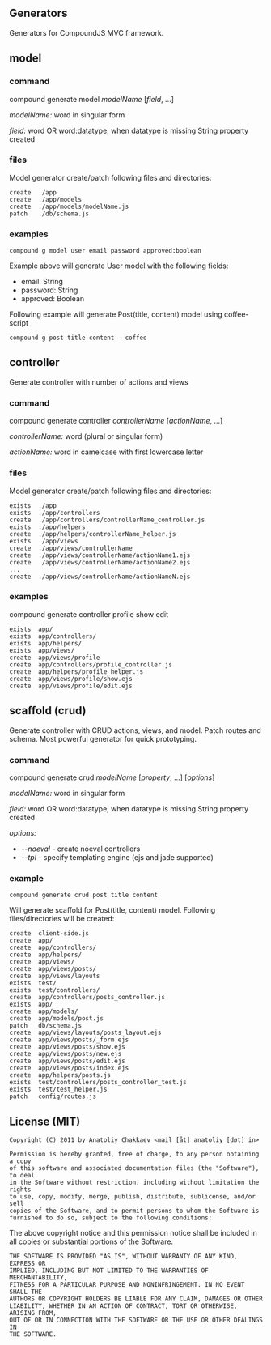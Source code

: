 ## Generators

Generators for CompoundJS MVC framework. 

## model

### command

compound generate model *modelName* \[*field*, ...\]

*modelName:* word in singular form

*field:* word OR word:datatype, when datatype is missing String property created

### files

Model generator create/patch following files and directories:

    create  ./app
    create  ./app/models
    create  ./app/models/modelName.js
    patch   ./db/schema.js

### examples

    compound g model user email password approved:boolean

Example above will generate User model with the following fields:

- email: String
- password: String
- approved: Boolean

Following example will generate Post(title, content) model using coffee-script

    compound g post title content --coffee

## controller

Generate controller with number of actions and views

### command

compound generate controller *controllerName* \[*actionName*, ...\]

*controllerName:* word (plural or singular form)

*actionName:* word in camelcase with first lowercase letter

### files

Model generator create/patch following files and directories:

    exists  ./app
    exists  ./app/controllers
    create  ./app/controllers/controllerName_controller.js
    exists  ./app/helpers
    create  ./app/helpers/controllerName_helper.js
    exists  ./app/views
    create  ./app/views/controllerName
    create  ./app/views/controllerName/actionName1.ejs
    create  ./app/views/controllerName/actionName2.ejs
    ...
    create  ./app/views/controllerName/actionNameN.ejs

### examples

compound generate controller profile show edit

    exists  app/
    exists  app/controllers/
    exists  app/helpers/
    exists  app/views/
    create  app/views/profile
    create  app/controllers/profile_controller.js
    create  app/helpers/profile_helper.js
    create  app/views/profile/show.ejs
    create  app/views/profile/edit.ejs

## scaffold (crud)

Generate controller with CRUD actions, views, and model. Patch routes and
schema. Most powerful generator for quick prototyping.

### command

compound generate crud *modelName* \[*property*, ...\] \[*options*\]

*modelName:* word in singular form

*field:* word OR word:datatype, when datatype is missing String property created

*options:*

- *--noeval* - create noeval controllers
- *--tpl* - specify templating engine (ejs and jade supported)

### example

    compound generate crud post title content

Will generate scaffold for Post(title, content) model. Following
files/directories will be created:

    create  client-side.js
    create  app/
    create  app/controllers/
    create  app/helpers/
    create  app/views/
    create  app/views/posts/
    create  app/views/layouts
    exists  test/
    exists  test/controllers/
    create  app/controllers/posts_controller.js
    exists  app/
    create  app/models/
    create  app/models/post.js
    patch   db/schema.js
    create  app/views/layouts/posts_layout.ejs
    create  app/views/posts/_form.ejs
    create  app/views/posts/show.ejs
    create  app/views/posts/new.ejs
    create  app/views/posts/edit.ejs
    create  app/views/posts/index.ejs
    create  app/helpers/posts.js
    exists  test/controllers/posts_controller_test.js
    exists  test/test_helper.js
    patch   config/routes.js

## License (MIT)

```text
Copyright (C) 2011 by Anatoliy Chakkaev <mail [åt] anatoliy [døt] in>

Permission is hereby granted, free of charge, to any person obtaining a copy
of this software and associated documentation files (the "Software"), to deal
in the Software without restriction, including without limitation the rights
to use, copy, modify, merge, publish, distribute, sublicense, and/or sell
copies of the Software, and to permit persons to whom the Software is
furnished to do so, subject to the following conditions:
```

The above copyright notice and this permission notice shall be included in
all copies or substantial portions of the Software.

```text
THE SOFTWARE IS PROVIDED "AS IS", WITHOUT WARRANTY OF ANY KIND, EXPRESS OR
IMPLIED, INCLUDING BUT NOT LIMITED TO THE WARRANTIES OF MERCHANTABILITY,
FITNESS FOR A PARTICULAR PURPOSE AND NONINFRINGEMENT. IN NO EVENT SHALL THE
AUTHORS OR COPYRIGHT HOLDERS BE LIABLE FOR ANY CLAIM, DAMAGES OR OTHER
LIABILITY, WHETHER IN AN ACTION OF CONTRACT, TORT OR OTHERWISE, ARISING FROM,
OUT OF OR IN CONNECTION WITH THE SOFTWARE OR THE USE OR OTHER DEALINGS IN
THE SOFTWARE.
```
